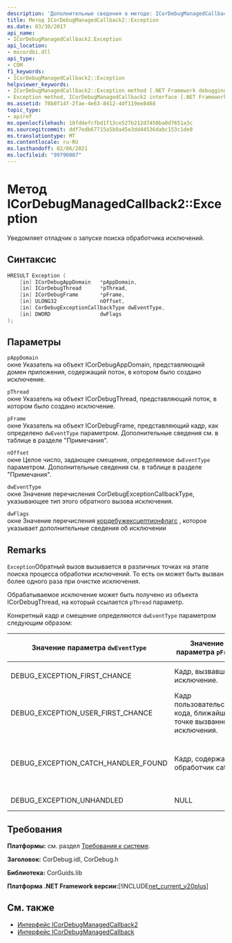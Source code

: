 ```yaml
---
description: 'Дополнительные сведения о методе: ICorDebugManagedCallback2:: Exception'
title: Метод ICorDebugManagedCallback2::Exception
ms.date: 03/30/2017
api_name:
- ICorDebugManagedCallback2.Exception
api_location:
- mscordbi.dll
api_type:
- COM
f1_keywords:
- ICorDebugManagedCallback2::Exception
helpviewer_keywords:
- ICorDebugManagedCallback2::Exception method [.NET Framework debugging]
- Exception method, ICorDebugManagedCallback2 interface [.NET Framework debugging]
ms.assetid: 78b0f14f-2fae-4e63-8412-4df119ee8468
topic_type:
- apiref
ms.openlocfilehash: 18fd4efcfbd1f13ce527b212d7450ba0d7651a3c
ms.sourcegitcommit: ddf7edb67715a5b9a45e3dd44536dabc153c1de0
ms.translationtype: MT
ms.contentlocale: ru-RU
ms.lasthandoff: 02/06/2021
ms.locfileid: "99790887"
---
```

# <a name="icordebugmanagedcallback2exception-method"></a>Метод ICorDebugManagedCallback2::Exception

Уведомляет отладчик о запуске поиска обработчика исключений.  
  
## <a name="syntax"></a>Синтаксис  
  
```cpp  
HRESULT Exception (  
    [in] ICorDebugAppDomain   *pAppDomain,  
    [in] ICorDebugThread      *pThread,  
    [in] ICorDebugFrame       *pFrame,  
    [in] ULONG32              nOffset,  
    [in] CorDebugExceptionCallbackType dwEventType,  
    [in] DWORD                dwFlags  
);  
```  
  
## <a name="parameters"></a>Параметры  

 `pAppDomain`  
 окне Указатель на объект ICorDebugAppDomain, представляющий домен приложения, содержащий поток, в котором было создано исключение.  
  
 `pThread`  
 окне Указатель на объект ICorDebugThread, представляющий поток, в котором было создано исключение.  
  
 `pFrame`  
 окне Указатель на объект ICorDebugFrame, представляющий кадр, как определено `dwEventType` параметром. Дополнительные сведения см. в таблице в разделе "Примечания".  
  
 `nOffset`  
 окне Целое число, задающее смещение, определяемое `dwEventType` параметром. Дополнительные сведения см. в таблице в разделе "Примечания".  
  
 `dwEventType`  
 окне Значение перечисления CorDebugExceptionCallbackType, указывающее тип этого обратного вызова исключения.  
  
 `dwFlags`  
 окне Значение перечисления [кордебужексцептионфлагс](cordebugexceptionflags-enumeration.md) , которое указывает дополнительные сведения об исключении  
  
## <a name="remarks"></a>Remarks  

 `Exception`Обратный вызов вызывается в различных точках на этапе поиска процесса обработки исключений. То есть он может быть вызван более одного раза при очистке исключения.  
  
 Обрабатываемое исключение может быть получено из объекта ICorDebugThread, на который ссылается `pThread` параметр.  
  
 Конкретный кадр и смещение определяются `dwEventType` параметром следующим образом:  
  
|Значение параметра `dwEventType`|Значение параметра `pFrame`|Значение параметра `nOffset`|  
|----------------------------|-----------------------|------------------------|  
|DEBUG_EXCEPTION_FIRST_CHANCE|Кадр, вызвавший исключение.|Указатель инструкции в кадре.|  
|DEBUG_EXCEPTION_USER_FIRST_CHANCE|Кадр пользовательского кода, ближайший к точке вызванного исключения.|Указатель инструкции в кадре.|  
|DEBUG_EXCEPTION_CATCH_HANDLER_FOUND|Кадр, содержащий обработчик catch.|Смещение на языке MSIL, начинающееся с начала обработчика catch.|  
|DEBUG_EXCEPTION_UNHANDLED|NULL|Не определено.|  
  
## <a name="requirements"></a>Требования  

 **Платформы:** см. раздел [Требования к системе](../../get-started/system-requirements.md).  
  
 **Заголовок:** CorDebug.idl, CorDebug.h  
  
 **Библиотека:** CorGuids.lib  
  
 **Платформа .NET Framework версии:**[!INCLUDE[net_current_v20plus](../../../../includes/net-current-v20plus-md.md)]  
  
## <a name="see-also"></a>См. также

- [Интерфейс ICorDebugManagedCallback2](icordebugmanagedcallback2-interface.md)
- [Интерфейс ICorDebugManagedCallback](icordebugmanagedcallback-interface.md)
